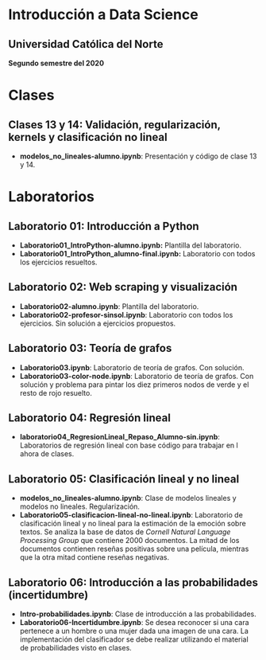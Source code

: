 # Introducción a Data Science

## Universidad Católica del Norte

**Segundo semestre del 2020**

# Clases

## Clases 13 y 14: Validación, regularización, kernels y clasificación no lineal
*   **modelos_no_lineales-alumno.ipynb**: Presentación y código de clase 13 y 14.

# Laboratorios

## Laboratorio 01: Introducción a Python

*   **Laboratorio01_IntroPython-alumno.ipynb:** Plantilla del laboratorio.
*   **Laboratorio01_IntroPython_alumno-final.ipynb:** Laboratorio con todos los ejercicios resueltos.

## Laboratorio 02: Web scraping y visualización
 
*  **Laboratorio02-alumno.ipynb**: Plantilla del laboratorio.
*  **Laboratorio02-profesor-sinsol.ipynb**: Laboratorio con todos los ejercicios. Sin solución a ejercicios propuestos.

## Laboratorio 03: Teoría de grafos
 
*  **Laboratorio03.ipynb**: Laboratorio de teoría de grafos. Con solución.
*  **Laboratorio03-color-node.ipynb**: Laboratorio de teoría de grafos. Con solución y problema para pintar los diez primeros nodos de verde y el resto de rojo resuelto.

## Laboratorio 04: Regresión lineal
 
*  **laboratorio04_RegresionLineal_Repaso_Alumno-sin.ipynb**: Laboratorios de regresión lineal con  base código para trabajar en l ahora de clases.

## Laboratorio 05: Clasificación lineal y no lineal

* **modelos_no_lineales-alumno.ipynb**: Clase de modelos lineales y modelos no lineales. Regularización.
* **Laboratorio05-clasificacion-lineal-no-lineal.ipynb**: Laboratorio de clasificación lineal y no lineal para la estimación de la emoción sobre textos. Se analiza la base de datos de _Cornell Natural Language Processing Group_ que contiene 2000 documentos. La mitad de los documentos contienen reseñas positivas sobre una película, mientras que la otra mitad contiene reseñas negativas. 

## Laboratorio 06: Introducción a las probabilidades (incertidumbre)
* **Intro-probabilidades.ipynb**: Clase de introducción a las probabilidades.
* **Laboratorio06-Incertidumbre.ipynb**: Se desea reconocer si una cara pertenece a un hombre o una mujer dada una imagen de una cara. La implementación del clasificador se debe realizar utilizando el material de probabilidades visto en clases.
